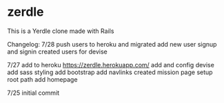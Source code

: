 # zerdle

This is a Yerdle clone made with Rails

Changelog:
7/28
push users to heroku and migrated
add new user signup and signin
created users for devise

7/27
add to heroku https://zerdle.herokuapp.com/
add and config devise
add sass styling
add bootstrap
add navlinks
created mission page
setup root path
add homepage

7/25
initial commit
